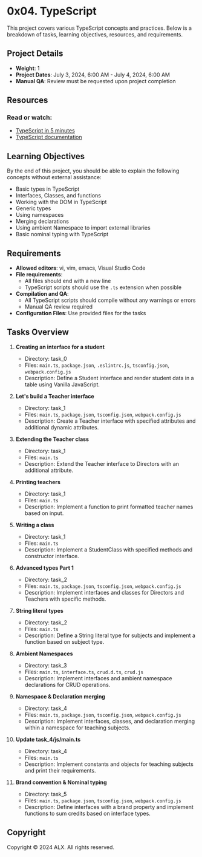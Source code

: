 # 0x04. TypeScript

This project covers various TypeScript concepts and practices. Below is a breakdown of tasks, learning objectives, resources, and requirements.

## Project Details

- **Weight**: 1
- **Project Dates**: July 3, 2024, 6:00 AM - July 4, 2024, 6:00 AM
- **Manual QA**: Review must be requested upon project completion

## Resources

### Read or watch:

- [TypeScript in 5 minutes](https://www.typescriptlang.org/docs/handbook/typescript-in-5-minutes.html)
- [TypeScript documentation](https://www.typescriptlang.org/docs/)

## Learning Objectives

By the end of this project, you should be able to explain the following concepts without external assistance:

- Basic types in TypeScript
- Interfaces, Classes, and functions
- Working with the DOM in TypeScript
- Generic types
- Using namespaces
- Merging declarations
- Using ambient Namespace to import external libraries
- Basic nominal typing with TypeScript

## Requirements

- **Allowed editors**: vi, vim, emacs, Visual Studio Code
- **File requirements**:
  - All files should end with a new line
  - TypeScript scripts should use the `.ts` extension when possible
- **Compilation and QA**:
  - All TypeScript scripts should compile without any warnings or errors
  - Manual QA review required
- **Configuration Files**: Use provided files for the tasks

## Tasks Overview

1. **Creating an interface for a student**
   - Directory: task_0
   - Files: `main.ts`, `package.json`, `.eslintrc.js`, `tsconfig.json`, `webpack.config.js`
   - Description: Define a Student interface and render student data in a table using Vanilla JavaScript.

2. **Let's build a Teacher interface**
   - Directory: task_1
   - Files: `main.ts`, `package.json`, `tsconfig.json`, `webpack.config.js`
   - Description: Create a Teacher interface with specified attributes and additional dynamic attributes.

3. **Extending the Teacher class**
   - Directory: task_1
   - Files: `main.ts`
   - Description: Extend the Teacher interface to Directors with an additional attribute.

4. **Printing teachers**
   - Directory: task_1
   - Files: `main.ts`
   - Description: Implement a function to print formatted teacher names based on input.

5. **Writing a class**
   - Directory: task_1
   - Files: `main.ts`
   - Description: Implement a StudentClass with specified methods and constructor interface.

6. **Advanced types Part 1**
   - Directory: task_2
   - Files: `main.ts`, `package.json`, `tsconfig.json`, `webpack.config.js`
   - Description: Implement interfaces and classes for Directors and Teachers with specific methods.

7. **String literal types**
   - Directory: task_2
   - Files: `main.ts`
   - Description: Define a String literal type for subjects and implement a function based on subject type.

8. **Ambient Namespaces**
   - Directory: task_3
   - Files: `main.ts`, `interface.ts`, `crud.d.ts`, `crud.js`
   - Description: Implement interfaces and ambient namespace declarations for CRUD operations.

9. **Namespace & Declaration merging**
   - Directory: task_4
   - Files: `main.ts`, `package.json`, `tsconfig.json`, `webpack.config.js`
   - Description: Implement interfaces, classes, and declaration merging within a namespace for teaching subjects.

10. **Update task_4/js/main.ts**
    - Directory: task_4
    - Files: `main.ts`
    - Description: Implement constants and objects for teaching subjects and print their requirements.

11. **Brand convention & Nominal typing**
    - Directory: task_5
    - Files: `main.ts`, `package.json`, `tsconfig.json`, `webpack.config.js`
    - Description: Define interfaces with a brand property and implement functions to sum credits based on interface types.

## Copyright

Copyright © 2024 ALX. All rights reserved.
